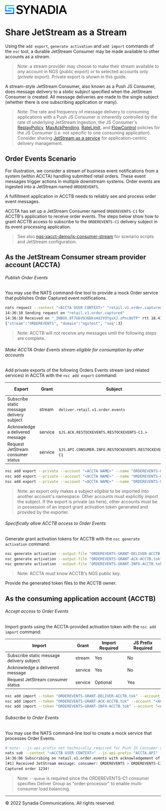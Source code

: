 <img src="static/Synadia_Logo_new_font_only_black.png" alt="Synadia Communications logo" width="200"/>

# Share JetStream as a Stream

Using the `add export`, `generate activation` and `add import` commands of the `nsc` tool, a durable JetStream
Consumer may be made available to other accounts as a _stream_. 

> Note: a stream provider may choose to make their stream available to _any_ account in NGS (_public_ export) or to
> selected accounts only (_private_ export). Private export is shown in this guide.

A stream-style JetStream Consumer, also known as a Push JS Consumer, does message delivery to a _static subject_ specified
when the JetStream Consumer is created. All message deliveries are made to the single subject (whether there is one subscribing
application or many).

> Note: The rate and frequency of message delivery to consuming applications with a Push JS Consumer is inherently
> controlled by the rate of underlying JetStream ingestion, the JS Consumer's 
> [ReplayPolicy](https://docs.nats.io/nats-concepts/jetstream/consumers#replaypolicy), 
> [MaxAckPending](https://docs.nats.io/nats-concepts/jetstream/consumers#maxackpending), 
> [RateLimit](https://docs.nats.io/nats-concepts/jetstream/consumers#ratelimit), and
> [FlowControl](https://docs.nats.io/nats-concepts/jetstream/consumers#flowcontrol) policies for the JS Consumer (i.e. not specific to
> one consuming application). Consider sharing [JetStream as a service](JetStreamServiceShare.md) for application-centric delivery management.

## Order Events Scenario

For illustration, we consider a stream of business event notifications from a system (within ACCTA) handling 
submitted retail orders. These event messages trigger actions in multiple downstream systems. Order events are
ingested into a JetStream named `ORDEREVENTS`.

A fulfillment application in ACCTB needs to reliably see and process order event messages.

ACCTA has set up a JetStream Consumer named `ORDEREVENTS-C1` for ACCTB's application to receive order events. The steps
below show how to grant ACCTB access to subscribe to the `ORDEREVENTS-C1` delivery subject in its event processing application.

> See also [ngs-xacct-demo/js-consumer-stream](https://github.com/ConnectEverything/ngs-xacct-demo/tree/main/js-consumer-stream) for
> scenario scripts and JetStream configuration.

## As the JetStream Consumer stream provider account (ACCTA)

###### Publish Order Events
You may use the NATS command-line tool to provide a mock Order service that publishes Order Captured event notifications.
```bash
nats request --context "<ACCTA USER CONTEXT>" "retail.v1.order.captured" "Captured order 1234!"
14:36:10 Sending request on "retail.v1.order.captured"
14:36:10 Received on "_INBOX.8T7G6V9J6DksHdJYOYgsXJ.zPnc8UTP" rtt 18.417124ms
{"stream":"ORDEREVENTS", "domain":"ngstest", "seq":3}
```

> Note: ACCTB will not receive any messages until the following steps are complete.

###### Make ACCTA Order Events stream eligible for consumption by other accounts

Add private exports of the following Orders Events stream (and related services) in ACCTA with the `nsc add export` command:

| Export                                    | Grant   | Subject                                                | Export Required |
|-------------------------------------------|---------|--------------------------------------------------------|-----------------|
| Subscribe static message delivery subject | stream  | `deliver.retail.v1.order.events`                       | Yes             |
| Acknowledge a delivered message           | service | `$JS.ACK.RESTOCKEVENTS.RESTOCKEVENTS-C1.>`             | Yes             |
| Request JetStream consumer status         | service | `$JS.API.CONSUMER.INFO.RESTOCKEVENTS.RESTOCKEVENTS-C1` | Optional        |

```bash
nsc add export --private --account "<ACCTA NAME>" --name "ORDEREVENTS-GRANT-DELIVER" --subject "deliver.retail.v1.order.events"
nsc add export --private --account "<ACCTA NAME>" --name "ORDEREVENTS-GRANT-ACK" --subject "\$JS.ACK.ORDEREVENTS.ORDEREVENTS-C1.>" --service
nsc add export --private --account "<ACCTA NAME>" --name "ORDEREVENTS-GRANT-INFO" --subject "\$JS.API.CONSUMER.INFO.ORDEREVENTS.ORDEREVENTS-C1" --service
```
> Note: an export only makes a subject _eligible_ to be imported into another account's namespace. Other accounts must
> explicitly import the subject. If the export is private (as here), other accounts must be in possession of an
> import grant activation token generated and provided by the exporter.
 
###### Specifically allow ACCTB access to Order Events 

Generate grant activation tokens for ACCTB with the `nsc generate activation` command:
```bash
nsc generate activation --output-file "ORDEREVENTS-GRANT-DELIVER-ACCTB.tok" --account "<ACCTA NAME>" --subject "deliver.retail.v1.order.events" --target-account "<ACCTB PUBLICKEY>"
nsc generate activation --output-file "ORDEREVENTS-GRANT-ACK-ACCTB.tok" --account "<ACCTA NAME>" --subject "\$JS.ACK.ORDEREVENTS.ORDEREVENTS-C1.>" --target-account "<ACCTB PUBLICKEY>"
nsc generate activation --output-file "ORDEREVENTS-GRANT-INFO-ACCTB.tok" --account "<ACCTA NAME>" --subject "\$JS.API.CONSUMER.INFO.ORDEREVENTS.ORDEREVENTS-C1" --target-account "<ACCTB PUBLICKEY>"
```
> Note: ACCTA must know ACCTB's NGS public key.

Provide the generated token files to the ACCTB owner.

## As the consuming application account (ACCTB)

###### Accept access to Order Events

Import grants using the ACCTA-provided activation token with the `nsc add import` command:

| Import                                    | Grant   | Import Required | JS Prefix Required |
|-------------------------------------------|---------|-----------------|--------------------|
| Subscribe static message delivery subject | stream  | Yes             | No                 |
| Acknowledge a delivered message           | service | Yes             | No                 |
| Request JetStream consumer status         | service | Optional        | Yes                |

```bash
nsc add import --token "ORDEREVENTS-GRANT-DELIVER-ACCTB.tok" --account "<ACCTB NAME>" --name "ORDEREVENTS-GRANT-DELIVER" --local-subject "retail.v1.order.events"
nsc add import --token "ORDEREVENTS-GRANT-ACK-ACCTB.tok" --account "<ACCTB NAME>" --name "ORDEREVENTS-GRANT-ACK" --local-subject "\$JS.ACK.ORDEREVENTS.ORDEREVENTS-C1.>" --service
nsc add import --token "ORDEREVENTS-GRANT-INFO-ACCTB.tok" --account "<ACCTB NAME>" --name "ORDEREVENTS-GRANT-INFO" --local-subject "ACCTA.API.CONSUMER.INFO.ORDEREVENTS.ORDEREVENTS-C1" --service
```

###### Subscribe to Order Events

You may use the NATS command-line tool to create a mock service that processes Order Events.

```bash
# note: --js-api-prefix not technically required for Push JS Consumer delivery, but is required for ACCTB to request JetStream consumer info 
nats sub --context "<ACCTB USER CONTEXT>" --js-api-prefix "ACCTA.API" --ack --queue "order-processor" "retail.v1.order.events"
14:36:06 Subscribing on retail.v1.order.events with acknowledgement of JetStream messages
[#1] Received JetStream message: consumer: ORDEREVENTS > ORDEREVENTS-C1 / subject: retail.v1.order.events / delivered: 1 / consumer seq: 3 / stream seq: 3 / ack: true
Captured order 1234!
```
> Note: `--queue` is required since the ORDEREVENTS-C1 consumer specifies Deliver Group as "order-processor" to enable multi-consumer load balancing.

<hr>
&copy; 2022 Synadia Communications. All rights reserved.

